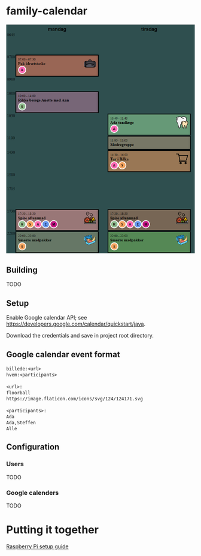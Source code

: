 # family-calendar

![Example](docs/screenshot.png)

## Building

TODO

## Setup

Enable Google calendar API; see https://developers.google.com/calendar/quickstart/java.

Download the credentials and save in project root directory.

## Google calendar event format

```
billede:<url>
hvem:<participants>

<url>:
floorball
https://image.flaticon.com/icons/svg/124/124171.svg

<participants>:
Ada
Ada,Steffen
Alle
```



## Configuration

### Users

TODO 

### Google calenders

TODO

# Putting it together

[Raspberry Pi setup guide](docs/raspberrypi)

